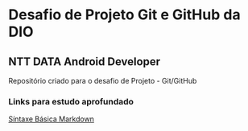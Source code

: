 # Desafio de Projeto Git e GitHub da DIO
## NTT DATA Android Developer
Repositório criado para o desafio de Projeto - Git/GitHub 

### Links para estudo aprofundado
[Síntaxe Básica Markdown](https://www.markdownguide.org/getting-started/)
